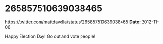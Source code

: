 # 265857510639038465
https://twitter.com/mattdavella/status/265857510639038465
**Date:** 2012-11-06

Happy Election Day! Go out and vote people!
